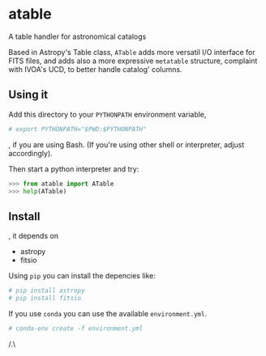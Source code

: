 # atable

A table handler for astronomical catalogs

Based in Astropy's Table class, `ATable` adds more versatil I/O interface for FITS files,
and adds also a more expressive `metatable` structure, complaint with IVOA's UCD, to better 
handle catalog' columns.

## Using it

Add this directory to your `PYTHONPATH` environment variable,
```bash
# export PYTHONPATH="$PWD:$PYTHONPATH"
```
, if you are using Bash. (If you're using other shell or interpreter, adjust accordingly).

Then start a python interpreter and try:
```python
>>> from atable import ATable
>>> help(ATable)
```

## Install

, it depends on
* astropy
* fitsio

Using `pip` you can install the depencies like:
```bash
# pip install astropy
# pip install fitsio
```

If you use `conda` you can use the available `environment.yml`.
```bash
# conda-env create -f environment.yml
```

/.\
